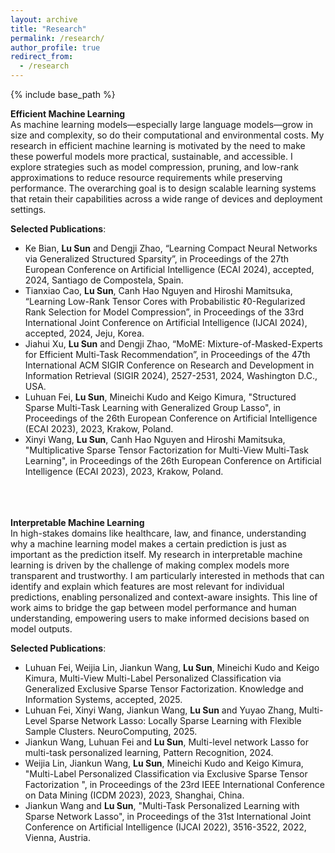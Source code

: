 ```yaml
---
layout: archive
title: "Research"
permalink: /research/
author_profile: true
redirect_from:
  - /research
---
```


{% include base_path %}

**Efficient Machine Learning** <br />
As machine learning models—especially large language models—grow in size and complexity, so do their computational and environmental costs. My research in efficient machine learning is motivated by the need to make these powerful models more practical, sustainable, and accessible. I explore strategies such as model compression, pruning, and low-rank approximations to reduce resource requirements while preserving performance. The overarching goal is to design scalable learning systems that retain their capabilities across a wide range of devices and deployment settings.

**Selected Publications**: <br />
* Ke Bian, **Lu Sun** and Dengji Zhao, “Learning Compact Neural Networks via Generalized Structured Sparsity”, in Proceedings of the 27th European Conference on Artificial Intelligence (ECAI 2024), accepted, 2024, Santiago de Compostela, Spain. <br />
* Tianxiao Cao, **Lu Sun**, Canh Hao Nguyen and Hiroshi Mamitsuka, “Learning Low-Rank Tensor Cores with Probabilistic ℓ0-Regularized Rank Selection for Model Compression”, in Proceedings of the 33rd International Joint Conference on Artificial Intelligence (IJCAI 2024), accepted, 2024, Jeju, Korea. <br />
* Jiahui Xu, **Lu Sun** and Dengji Zhao, “MoME: Mixture-of-Masked-Experts for Efficient Multi-Task Recommendation”, in Proceedings of the 47th International ACM SIGIR Conference on Research and Development in Information Retrieval (SIGIR 2024), 2527-2531, 2024, Washington D.C., USA. <br />
* Luhuan Fei, **Lu Sun**, Mineichi Kudo and Keigo Kimura, "Structured Sparse Multi-Task Learning with Generalized Group Lasso", in Proceedings of the 26th European Conference on Artificial Intelligence (ECAI 2023), 2023, Krakow, Poland. <br />
* Xinyi Wang, **Lu Sun**, Canh Hao Nguyen and Hiroshi Mamitsuka, "Multiplicative Sparse Tensor Factorization for Multi-View Multi-Task Learning", in Proceedings of the 26th European Conference on Artificial Intelligence (ECAI 2023), 2023, Krakow, Poland. <br />
<br /> <br /> <br />

**Interpretable Machine Learning** <br />
In high-stakes domains like healthcare, law, and finance, understanding why a machine learning model makes a certain prediction is just as important as the prediction itself. My research in interpretable machine learning is driven by the challenge of making complex models more transparent and trustworthy. I am particularly interested in methods that can identify and explain which features are most relevant for individual predictions, enabling personalized and context-aware insights. This line of work aims to bridge the gap between model performance and human understanding, empowering users to make informed decisions based on model outputs.

**Selected Publications**: <br />
* Luhuan Fei, Weijia Lin, Jiankun Wang, **Lu Sun**, Mineichi Kudo and Keigo Kimura, Multi-View Multi-Label Personalized Classification via Generalized Exclusive Sparse Tensor Factorization. Knowledge and Information Systems, accepted, 2025. <br />
* Luhuan Fei, Xinyi Wang, Jiankun Wang, **Lu Sun** and Yuyao Zhang, Multi-Level Sparse Network Lasso: Locally Sparse Learning with Flexible Sample Clusters. NeuroComputing, 2025. <br />
* Jiankun Wang, Luhuan Fei and **Lu Sun**, Multi-level network Lasso for multi-task personalized learning, Pattern Recognition, 2024. <br />
* Weijia Lin, Jiankun Wang, **Lu Sun**, Mineichi Kudo and Keigo Kimura, "Multi-Label Personalized Classification via Exclusive Sparse Tensor Factorization
", in Proceedings of the 23rd IEEE International Conference on Data Mining (ICDM 2023), 2023, Shanghai, China. <br />
* Jiankun Wang and **Lu Sun**, "Multi-Task Personalized Learning with Sparse Network Lasso", in Proceedings of the 31st International Joint Conference on Artificial Intelligence (IJCAI 2022), 3516-3522, 2022, Vienna, Austria. <br />

